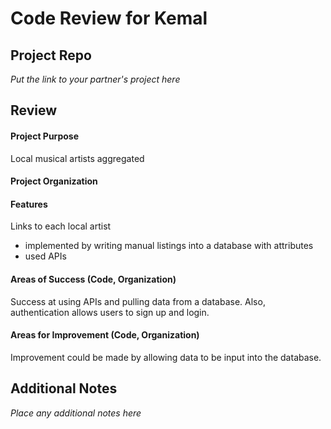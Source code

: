 # Code Review for Kemal

## Project Repo

_Put the link to your partner's project here_

## Review

#### Project Purpose

Local musical artists aggregated

#### Project Organization

#### Features

Links to each local artist
- implemented by writing manual listings into a database with attributes
- used APIs

#### Areas of Success (Code, Organization)

Success at using APIs and pulling data from a database. Also, authentication allows users to sign up and login. 

#### Areas for Improvement (Code, Organization)

Improvement could be made by allowing data to be input into the database.

## Additional Notes

_Place any additional notes here_
